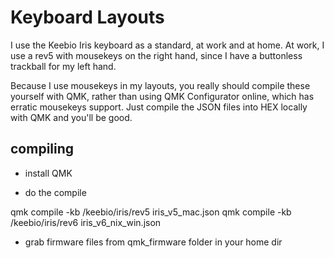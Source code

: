 # Keyboard Layouts

I use the Keebio Iris keyboard as a standard, at work and at home. At work, I use a rev5 with mousekeys on the right hand, since I have a buttonless trackball for my left hand.

Because I use mousekeys in my layouts, you really should compile these yourself with QMK, rather than using QMK Configurator online, which has erratic mousekeys support. Just compile the JSON files into HEX locally with QMK and you'll be good.

## compiling

- install QMK

- do the compile

qmk compile -kb /keebio/iris/rev5 iris_v5_mac.json
qmk compile -kb /keebio/iris/rev6 iris_v6_nix_win.json

- grab firmware files from qmk_firmware folder in your home dir